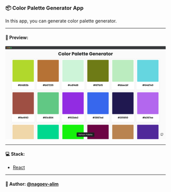 ### 📦 Color Palette Generator App

In this app, you can generate color palette generator.


---

#### 🌄 Preview:

![App Screenshot](src/assets/images/preview/1.png)

-----

#### 💻 Stack:

- [React](https://ru.reactjs.org/)

-----
#### 🙌 Author: [@nagoev-alim](https://github.com/nagoev-alim)
